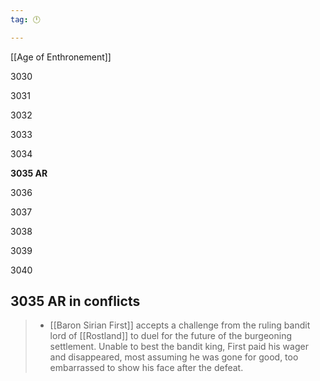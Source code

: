 ```yaml
---
tag: 🕛

---
```

[[Age of Enthronement]]


3030

3031

3032

3033

3034

**3035 AR**

3036

3037

3038

3039

3040



## 3035 AR in conflicts

>  - [[Baron Sirian First]] accepts a challenge from the ruling bandit lord of [[Rostland]] to duel for the future of the burgeoning settlement. Unable to best the bandit king, First paid his wager and disappeared, most assuming he was gone for good, too embarrassed to show his face after the defeat.






